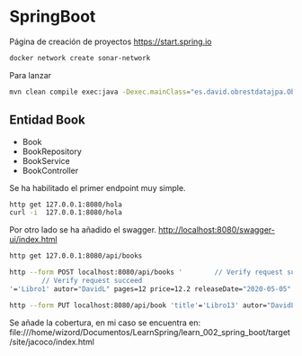 # SpringBoot

Página de creación de proyectos <https://start.spring.io>

```sh
docker network create sonar-network
```

Para lanzar

```sh
mvn clean compile exec:java -Dexec.mainClass="es.david.obrestdatajpa.ObRestDatajpaApplication"
```

## Entidad Book

- Book
- BookRepository
- BookService
- BookController

Se ha habilitado el primer endpoint muy simple.

```sh
http get 127.0.0.1:8080/hola
curl -i  127.0.0.1:8080/hola
```

Por otro lado se ha añadido el swagger.
<http://localhost:8080/swagger-ui/index.html>

```sh
http get 127.0.0.1:8080/api/books

http --form POST localhost:8080/api/books '        // Verify request succeed
        // Verify request succeed
'='Libro1' autor="DavidL" pages=12 price=12.2 releaseDate="2020-05-05" online=false

http --form PUT localhost:8080/api/book 'title'='Libro13' autor="DavidL" pages=12 price=12.2 releaseDate="2020-05-05" online=false id=2
```

Se añade la cobertura, en mi caso se encuentra en:
file:///home/wizord/Documentos/LearnSpring/learn_002_spring_boot/target/site/jacoco/index.html
